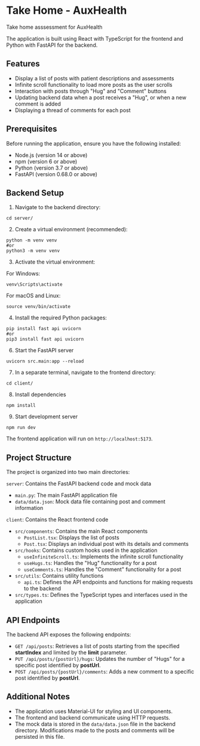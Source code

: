 # Take Home - AuxHealth
Take home asssessment for AuxHealth

The application is built using React with TypeScript for the frontend and Python with FastAPI for the backend.

## Features

- Display a list of posts with patient descriptions and assessments
- Infinite scroll functionality to load more posts as the user scrolls
- Interaction with posts through "Hug" and "Comment" buttons
- Updating backend data when a post receives a "Hug", or when a new comment is added
- Displaying a thread of comments for each post

## Prerequisites

Before running the application, ensure you have the following installed:

- Node.js (version 14 or above)
- npm (version 6 or above)
- Python (version 3.7 or above)
- FastAPI (version 0.68.0 or above)

## Backend Setup

1. Navigate to the backend directory:
```
cd server/
```

2. Create a virtual environment (recommended):
```
python -m venv venv
#or
python3 -m venv venv
```
3. Activate the virtual environment:

  For Windows:
  ```
  venv\Scripts\activate
  ```
  For macOS and Linux:
 
  ```
  source venv/bin/activate
  ```
4. Install the required Python packages:
```
pip install fast api uvicorn
#or 
pip3 install fast api uvicorn
```
6. Start the FastAPI server
```
uvicorn src.main:app --reload 
```

7. In a separate terminal, navigate to the frontend directory:
```
cd client/
```
8. Install dependencies
```
npm install
```
9. Start development server
```
npm run dev
```
The frontend application will run on `http://localhost:5173`.

## Project Structure

The project is organized into two main directories:

`server`: Contains the FastAPI backend code and mock data
- `main.py`: The main FastAPI application file
- `data/data.json`: Mock data file containing post and comment information

`client`: Contains the React frontend code
- `src/components`: Contains the main React components
  - `PostList.tsx`: Displays the list of posts
  - `Post.tsx`: Displays an individual post with its details and comments
- `src/hooks`: Contains custom hooks used in the application
  - `useInfiniteScroll.ts`: Implements the infinite scroll functionality
  - `useHugs.ts`: Handles the "Hug" functionality for a post
  - `useComments.ts`: Handles the "Comment" functionality for a post
- `src/utils`: Contains utility functions
  - `api.ts`: Defines the API endpoints and functions for making requests to the backend
- `src/types.ts`: Defines the TypeScript types and interfaces used in the application

## API Endpoints

The backend API exposes the following endpoints:

- `GET /api/posts`: Retrieves a list of posts starting from the specified **startIndex** and limited by the **limit** parameter.
- `PUT /api/posts/{postUrl}/hugs`: Updates the number of "Hugs" for a specific post identified by **postUrl**.
- `POST /api/posts/{postUrl}/comments`: Adds a new comment to a specific post identified by **postUrl**.

## Additional Notes

- The application uses Material-UI for styling and UI components.
- The frontend and backend communicate using HTTP requests.
- The mock data is stored in the `data/data.json` file in the backend directory. Modifications made to the posts and comments will be persisted in this file.

